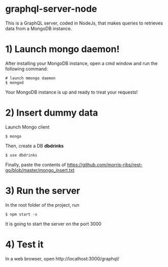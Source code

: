 # graphql-server-node

This is a GraphQL server, coded in NodeJs, that makes queries to retrieves data from a MongoDB instance.

# 1) Launch mongo daemon!

After installing your MongoDB instance, open a cmd window and run the following command:
```
# launch mmongo daemon
$ mongod
```

Your MongoDB instance is up and ready to treat your requests!

# 2) Insert dummy data

Launch Mongo client
```
$ mongo
```

Then, create a DB **dbdrinks**

```
$ use dbdrinks
```

Finally, paste the contents of https://github.com/morris-ribs/rest-go/blob/master/mongo_insert.txt


# 3) Run the server

In the root folder of the project, run
```
$ npm start -s
```

It is going to start the server on the port 3000

# 4) Test it

In a web browser, open http://localhost:3000/graphql/

